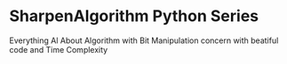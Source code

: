 # SharpenAlgorithm Python Series
Everything Al About Algorithm with Bit Manipulation concern with beatiful code and Time Complexity

